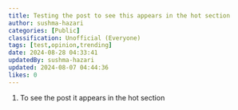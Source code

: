 ```yaml
---
title: Testing the post to see this appears in the hot section
author: sushma-hazari
categories: [Public]
classification: Unofficial (Everyone)
tags: [test,opinion,trending]
date: 2024-08-28 04:33:41 
updatedBy: sushma-hazari
updated: 2024-08-07 04:44:36 
likes: 0
---
```


1. To see the post it appears in the hot section
